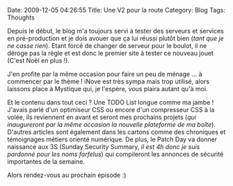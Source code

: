 Date: 2009-12-05 04:26:55
Title: Une V2 pour la route
Category: Blog
Tags: Thoughts

Depuis le début, le blog m'a toujours servi à tester des serveurs et services en pré-production et je dois avouer que ça lui réussi plutôt bien (_tant que je ne casse rien_). Etant forcé de changer de serveur pour le boulot, il ne déroge pas la règle et est donc le premier site à tester ce nouveau jouet (C'est Noël en plus !).

J'en profite par la même occasion pour faire un peu de ménage ... à commencer par le thème ! iNove est très sympa mais trop utilisé, alors laissons place à Mystique qui, je l'espère, vous plaira autant qu'à moi.

Et le contenu dans tout ceci ? Une TODO List longue comme ma jambe ! J'avais parlé d'un optimiseur CSS ou encore d'un compresseur CSS à la volée, ils reviennent en avant et seront mes prochains projets (_qui inaugureront par la même occasion la nouvelle plateforme de ma boîte_). D'autres articles sont également dans les cartons comme des chroniques et témoignages métiers orienté numérique. De plus, le Patch Day va donner naissance aux 3S (Sunday Security Summary, _il est 4h donc je suis pardonné pour les noms farfelus_) qui compileront les annonces de sécurité importantes de la semaine.

Alors rendez-vous au prochain épisode :)
